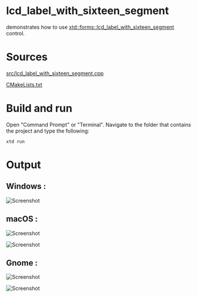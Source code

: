 # lcd_label_with_sixteen_segment

demonstrates how to use [xtd::forms::lcd_label_with_sixteen_segment](../../../src/xtd_forms/include/xtd/forms/lcd_label_with_sixteen_segment.hpp) control.

# Sources

[src/lcd_label_with_sixteen_segment.cpp](src/lcd_label_with_sixteen_segment.cpp)

[CMakeLists.txt](CMakeLists.txt)

# Build and run

Open "Command Prompt" or "Terminal". Navigate to the folder that contains the project and type the following:

```shell
xtd run
```

# Output

## Windows :

![Screenshot](../../../docs/pictures/examples/lcd_label_with_sixteen_segment_w.png)

## macOS :

![Screenshot](../../../docs/pictures/examples/lcd_label_with_sixteen_segment_m.png)

![Screenshot](../../../docs/pictures/examples/lcd_label_with_sixteen_segment_md.png)

## Gnome :

![Screenshot](../../../docs/pictures/examples/lcd_label_with_sixteen_segment_g.png)

![Screenshot](../../../docs/pictures/examples/lcd_label_with_sixteen_segment_gd.png)
